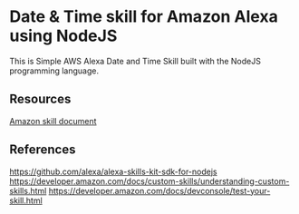 # Date & Time skill for Amazon Alexa using NodeJS

This is Simple AWS Alexa Date and Time Skill built with the NodeJS programming language.

## Resources

[Amazon skill document](https://developer.amazon.com/docs/ask-overviews/build-skills-with-the-alexa-skills-kit.html?&sc_category=Owned&sc_channel=WB&sc_publisher=Website&sc_content=Content&sc_campaign=TopNav&sc_funnel=Discover&sc_country=US&sc_medium=Owned_WB_Website_Content_TopNav_Discover_US_newdev&sc_segment=newdev)

## References
https://github.com/alexa/alexa-skills-kit-sdk-for-nodejs
https://developer.amazon.com/docs/custom-skills/understanding-custom-skills.html
https://developer.amazon.com/docs/devconsole/test-your-skill.html
